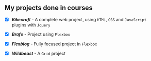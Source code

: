 ## My projects done in courses
 - [x] ***Bikecraft** -* A complete web project, using `HTML`, `CSS` and `JavaScript` plugins with `Jquery`

 - [x] ***Brafe** -* Project using `Flexbox`

- [x] ***Flexblog** -* Fully focused project in `Flexbox`

- [x] ***Wildbeast** -* A `Grid` project

